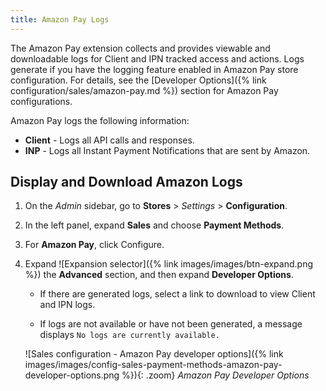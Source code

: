 ```yaml
---
title: Amazon Pay Logs
---
```


The Amazon Pay extension collects and provides viewable and downloadable logs for Client and IPN tracked access and actions. Logs generate if you have the logging feature enabled in Amazon Pay store configuration. For details, see the [Developer Options]({% link configuration/sales/amazon-pay.md %}) section for Amazon Pay configurations.

Amazon Pay logs the following information:

- **Client** - Logs all API calls and responses.
- **INP** - Logs all Instant Payment Notifications that are sent by Amazon.

## Display and Download Amazon Logs

1. On the _Admin_ sidebar, go to **Stores** > _Settings_ > **Configuration**.

1. In the left panel, expand **Sales** and choose **Payment Methods**.

1. For **Amazon Pay**, click <span class="btn">Configure</span>.

1. Expand ![Expansion selector]({% link images/images/btn-expand.png %}) the **Advanced** section, and then expand **Developer Options**.

    - If there are generated logs, select a link to download to view Client and IPN logs.

    - If logs are not available or have not been generated, a message displays `No logs are currently available.`

    ![Sales configuration - Amazon Pay developer options]({% link images/images/config-sales-payment-methods-amazon-pay-developer-options.png %}){: .zoom}
    _Amazon Pay Developer Options_
